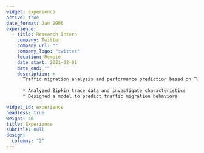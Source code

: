 ```yaml
---
widget: experience
active: true
date_format: Jan 2006
experience:
  - title: Research Intern
    company: Twitter
    company_url: ""
    company_logo: "twitter"
    location: Remote
    date_start: 2021-02-01
    date_end: ""
    description: >-
      Traffic migration analysis and performance prediction based on Twitter Zipkin trace data. 
      
      * Analyzed Zipkin trace data and investigate characteristics
      * Designed a model to predict traffic migration behaviors

widget_id: experience
headless: true
weight: 40
title: Experience
subtitle: null
design:
  columns: "2"
---
```

